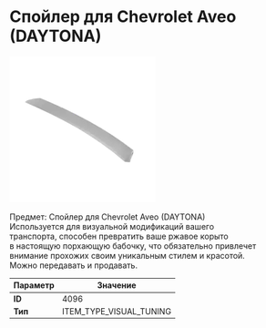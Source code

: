 # Спойлер для Chevrolet Aveo (DAYTONA)

![Item Image](../img/4096.webp?raw=true)

Предмет: Спойлер для Chevrolet Aveo (DAYTONA)<br>Используется для визуальной модификаций вашего<br>транспорта, способен превратить ваше ржавое корыто<br>в настоящую порхающую бабочку, что обязательно привлечет<br>внимание прохожих своим уникальным стилем и красотой.<br>Можно передавать и продавать.


| Параметр | Значение |
|----------|----------|
| **ID** | 4096 |
| **Тип** | ITEM_TYPE_VISUAL_TUNING |

